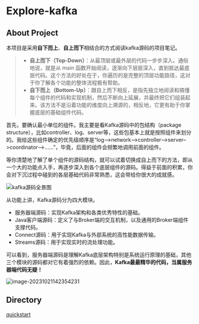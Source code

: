 # Explore-kafka

## About Project

本项目是采用**自下而上**、**自上而下**相结合的方式阅读kafka源码的项目笔记。

> - **自上而下（Top-Down）**：从最顶层或最外层的代码一步步深入。通俗地说，就是从 main 函数开始阅读，逐渐向下层层深入，直到抵达最底层代码。这个方法的好处在于，你遍历的是完整的顶层功能路径，这对于你了解各个功能的整体流程极有帮助。
> - **自下而上（Bottom-Up）**：跟自上而下相反，是指先独立地阅读和搞懂每个组件的代码和实现机制，然后不断向上延展，并最终把它们组装起来。该方法不是沿着功能的维度向上溯源的，相反地，它更有助于你掌握底层的基础组件代码。

首先，要确认最小单位的组件。我主要是看Kafka源码中的包结构（package structure），比如controller、log、server等，这些包基本上就是按照组件来划分的。我给这些组件确定的优先级顺序是“log–>network–>controller–>server–>coordinator–>……”，毕竟，后面的组件会频繁地调用前面的组件。

等你清楚地了解了单个组件的源码结构，就可以试着切换成自上而下的方法，即从一个大的功能点入手，再逐步深入到各个底层组件的源码。得益于前面的积累，你会对下沉过程中碰到的各层基础代码非常熟悉，这会带给你很大的成就感。

![kafka源码全景图](https://ericcoder-oss.oss-cn-hangzhou.aliyuncs.com/markdown_images/image-20231021142137597.png)

从功能上讲，Kafka源码分为四大模块。

- 服务器端源码：实现Kafka架构和各类优秀特性的基础。
- Java客户端源码：定义了与Broker端的交互机制，以及通用的Broker端组件支撑代码。
- Connect源码：用于实现Kafka与外部系统的高性能数据传输。
- Streams源码：用于实现实时的流处理功能。

可以看到，服务器端源码是理解Kafka底层架构特别是系统运行原理的基础，其他三个模块的源码都对它有着强烈的依赖。因此，**Kafka最最精华的代码，当属服务器端代码无疑！**

![image-20231021142354231](https://ericcoder-oss.oss-cn-hangzhou.aliyuncs.com/markdown_images/image-20231021142354231.png)

## Directory

[quickstart](https://github.com/EricCoderG/explore-kafka/blob/master/quickstart.md)

